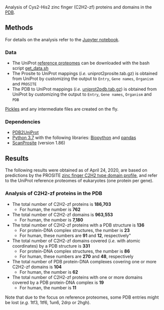 Analysis of Cys2-His2 zinc finger (C2H2-zf) proteins and domains in the [PDB](https://www.rcsb.org/).

## Methods
For details on the analysis refer to the [Jupyter notebook](https://github.com/oriolfornes/C2H2-zf/blob/master/C2H2-zf.ipynb).

### Data
- The UniProt [reference proteomes](ftp://ftp.uniprot.org/pub/databases/uniprot/current_release/knowledgebase/reference_proteomes/Reference_Proteomes_2020_01.tar.gz) can be downloaded with the bash script [get_data.sh](./data/get_data.sh)
- The Prosite to UniProt mappings (*i.e.* uniprot2prosite.tab.gz) is obtained from UniProt by customizing the output to `Entry`, `Gene names`, `Organism` and `PROSITE`
- The PDB to UniProt mappings (*i.e.* [uniprot2pdb.tab.gz](https://github.com/oriolfornes/C2H2-zf/blob/master/data/uniprot2pdb.tab.gz)) is obtained from UniProt by customizing the output to `Entry`, `Gene names`, `Organism` and `PDB`

[Pickles](https://github.com/oriolfornes/C2H2-zf/tree/master/pkl) and any intermediate files are created on the fly.

### Dependencies
- [PDB2UniProt](https://github.com/mgalardini/pdb2uniprot)
- [Python 3.7](https://www.python.org/download/releases/3.7/) with the following libraries: [Biopython](http://biopython.org) and [pandas](https://pandas.pydata.org/)
- [ScanProsite](https://prosite.expasy.org/scanprosite/) (version 1.86)

## Results
The following results were obtained as of April 24, 2020, are based on predictions by the PROSITE [zinc finger C2H2 type domain profile](https://prosite.expasy.org/PS50157), and refer to the UniProt reference proteomes of eukaryotes (one protein per gene).

### Analysis of C2H2-zf proteins in the PDB
- The total number of C2H2-zf proteins is **186,703**
  - For human, the number is **762**
- The total number of C2H2-zf domains is **963,553**
  - For human, the number is **7,180**
- The total number of C2H2-zf proteins with a PDB structure is **136**
  - For protein-DNA complex structures, the number is **23**
  - For human, these numbers are **91** and **12**, respectively"
- The total number of C2H2-zf domains covered (*i.e.* with atomic coordinates) by a PDB structure is **331**
  - For protein-DNA complex structures, the number is **86**
  - For human, these numbers are **270** and **48**, respectively
- The total number of PDB protein-DNA complexes covering one or more C2H2-zf domains is **104**
  - For human, the number is **62**
- The total number of C2H2-zf proteins with one or more domains covered by a PDB protein-DNA complex is **19**
  - For human, the number is **11**
  
Note that due to the focus on reference proteomes, some PDB entries might be lost (*e.g.* 1tf3, 1tf6, 1un6, 2drp or 2hgh).
